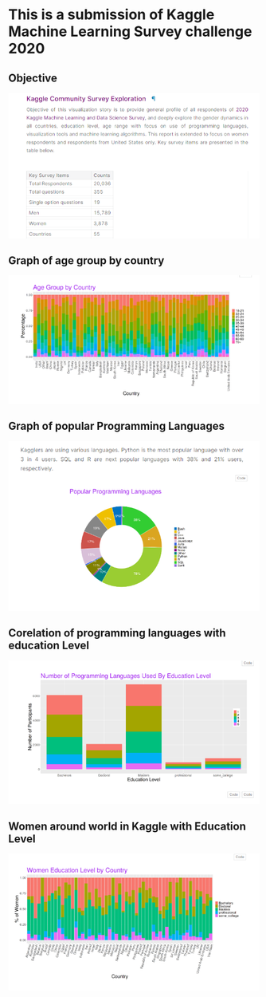 # This is a submission of Kaggle Machine Learning Survey challenge 2020

## Objective 
<img src = "Objective.PNG">

## Graph of age group by country
<img src = "Age_group_by_country.PNG">

## Graph of popular Programming Languages
<img src = "Programming Languages.PNG">

## Corelation of programming languages with education Level
<img src = "Programming with education.PNG">

## Women around world in Kaggle with Education Level
<img src = "Women_education_Level.PNG">
